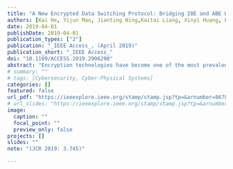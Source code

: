 ```yaml
---
title: "A New Encrypted Data Switching Protocol: Bridging IBE and ABE Without Loss of Data Confidentiality"
authors: [Kai He, Yijun Mao, Jianting Ning,Kaitai Liang, Xinyi Huang, Emmanouil Panaousis, George Loukas]
date: 2019-04-01
publishDate: 2019-04-01
publication_types: ["2"]
publication: "_IEEE Access_, (April 2019)"
publication_short: "_IEEE Access_"
doi: "10.1109/ACCESS.2019.2906290"
abstract: "Encryption technologies have become one of the most prevalent solutions to safeguard data confidentiality in many real-world applications, e.g., cloud-based data storage systems. Encryption outputting a relatively “static” format of encrypted data, however, may hinder further data operations. For example, encrypted data may need to be “transformed” into other formats for computation or other purposes. To enable encryption to be used in another device equipped with a different encryption mechanism, the concept of encryption switching was first proposed in CRYPTO 2016 for conversion particularly between Paillier and ElGamal encryptions. This paper considers the conversion between conventional identity-based and attribute-based encryptions and further proposes a concrete construction via the technique of proxy re-encryption. The construction is proved to be CPA secure in the standard model under q-decisional parallel bilinear Diffie-Hellman exponent assumption. The performance comparisons highlight that our bridging mechanism reduces computation and communication cost on the client side, especially when the data of the client is encrypted and outsourced to a remote cloud. The computational costs with respect to re-encryption (on the server side) and decryption (on the client side) are acceptable in practice."
# summary: ""
# tags: [Cybersecurity, Cyber-Physical Systems]
categories: []
featured: false
url_pdf: "https://ieeexplore.ieee.org/stamp/stamp.jsp?tp=&arnumber=8678912"
# url_slides: "https://ieeexplore.ieee.org/stamp/stamp.jsp?tp=&arnumber=8894107"
image:
  caption: ""
  focal_point: ""
  preview_only: false
projects: []
slides: ""
note: "(JCR 2019: 3.745)"

---
```

